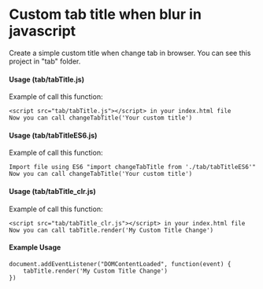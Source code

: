 # Custom tab title when blur in javascript
Create a simple custom title when change tab in browser. You can see this project in "tab" folder.

#### Usage (tab/tabTitle.js)
Example of call this function:

	<script src="tab/tabTitle.js"></script> in your index.html file
	Now you can call changeTabTitle('Your custom title')

#### Usage (tab/tabTitleES6.js)
Example of call this function:
	
	Import file using ES6 "import changeTabTitle from './tab/tabTitleES6'" 
	Now you can call changeTabTitle('Your custom title')

#### Usage (tab/tabTitle_clr.js)
Example of call this function:

	<script src="tab/tabTitle_clr.js"></script> in your index.html file
	Now you can call tabTitle.render('My Custom Title Change')

#### Example Usage

	document.addEventListener("DOMContentLoaded", function(event) {
		tabTitle.render('My Custom Title Change')
	})
